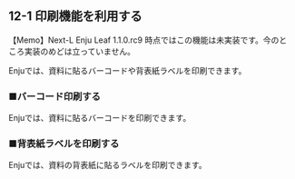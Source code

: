 <a name="12-1" />

12-1 印刷機能を利用する
-----------------------
<div class="alert alert-info">【Memo】Next-L Enju Leaf 1.1.0.rc9 時点ではこの機能は未実装です。今のところ実装のめどは立っていません。
</div>

Enjuでは、資料に貼るバーコードや背表紙ラベルを印刷できます。

### ■バーコード印刷する

Enjuでは、資料に貼るバーコードを印刷できます。

### ■背表紙ラベルを印刷する

Enjuでは、資料の背表紙に貼るラベルを印刷できます。

